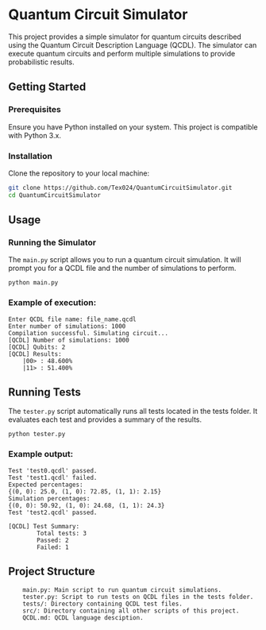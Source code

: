 # Quantum Circuit Simulator

This project provides a simple simulator for quantum circuits described using the Quantum Circuit Description Language (QCDL). The simulator can execute quantum circuits and perform multiple simulations to provide probabilistic results.

## Getting Started

### Prerequisites

Ensure you have Python installed on your system. This project is compatible with Python 3.x.

### Installation

Clone the repository to your local machine:

```bash
git clone https://github.com/Tex024/QuantumCircuitSimulator.git
cd QuantumCircuitSimulator
```

## Usage

### Running the Simulator

The ```main.py``` script allows you to run a quantum circuit simulation. It will prompt you for a QCDL file and the number of simulations to perform.

```
python main.py
```

### Example of execution:

```
Enter QCDL file name: file_name.qcdl
Enter number of simulations: 1000
Compilation successful. Simulating circuit...
[QCDL] Number of simulations: 1000
[QCDL] Qubits: 2
[QCDL] Results:
    |00> : 48.600%
    |11> : 51.400%
```

## Running Tests

The ```tester.py``` script automatically runs all tests located in the tests folder. It evaluates each test and provides a summary of the results.

```
python tester.py
```

### Example output:

```
Test 'test0.qcdl' passed.
Test 'test1.qcdl' failed.
Expected percentages:
{(0, 0): 25.0, (1, 0): 72.85, (1, 1): 2.15}
Simulation percentages:
{(0, 0): 50.92, (1, 0): 24.68, (1, 1): 24.3}
Test 'test2.qcdl' passed.

[QCDL] Test Summary:
        Total tests: 3
        Passed: 2
        Failed: 1
```

## Project Structure

```
    main.py: Main script to run quantum circuit simulations.
    tester.py: Script to run tests on QCDL files in the tests folder.
    tests/: Directory containing QCDL test files.
    src/: Directory containing all other scripts of this project.
    QCDL.md: QCDL language desciption.
```
